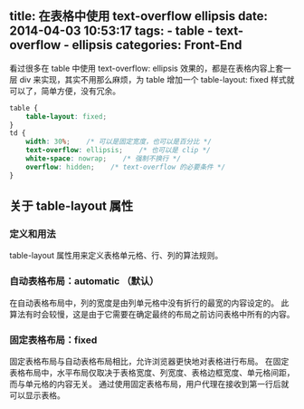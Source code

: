 title: 在表格中使用 text-overflow ellipsis
date: 2014-04-03 10:53:17
tags:
    - table
    - text-overflow
    - ellipsis
categories: Front-End
---
看过很多在 table 中使用 text-overflow: ellipsis 效果的，都是在表格内容上套一层 div 来实现，其实不用那么麻烦，为 table 增加一个 table-layout: fixed 样式就可以了，简单方便，没有冗余。

``` css
table {
    table-layout: fixed;
}
td {
    width: 30%;    /* 可以是固定宽度，也可以是百分比 */
    text-overflow: ellipsis;    /* 也可以是 clip */
    white-space: nowrap;    /* 强制不换行 */
    overflow: hidden;    /* text-overflow 的必要条件 */
}
```

## 关于 table-layout 属性

<!--more-->

### 定义和用法

table-layout 属性用来定义表格单元格、行、列的算法规则。

### 自动表格布局：automatic （默认）

在自动表格布局中，列的宽度是由列单元格中没有折行的最宽的内容设定的。
此算法有时会较慢，这是由于它需要在确定最终的布局之前访问表格中所有的内容。

### 固定表格布局：fixed

固定表格布局与自动表格布局相比，允许浏览器更快地对表格进行布局。
在固定表格布局中，水平布局仅取决于表格宽度、列宽度、表格边框宽度、单元格间距，而与单元格的内容无关。
通过使用固定表格布局，用户代理在接收到第一行后就可以显示表格。
